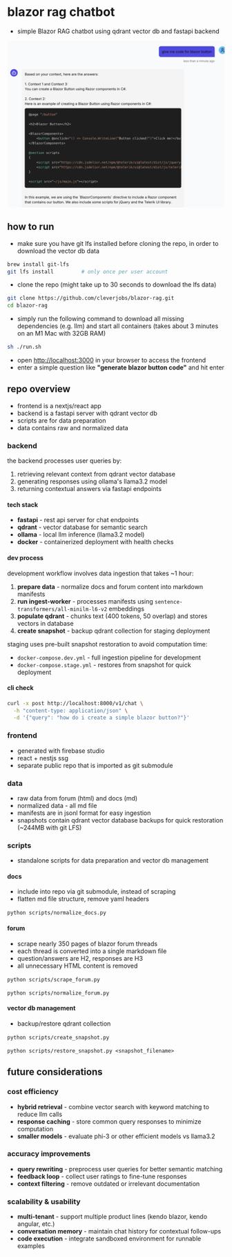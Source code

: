 # blazor rag chatbot

- simple Blazor RAG chatbot using qdrant vector db and fastapi backend

![screenshot](./screenshot.png)

## how to run

- make sure you have git lfs installed before cloning the repo, in order to download the vector db data
```bash
brew install git-lfs
git lfs install         # only once per user account
```

- clone the repo (might take up to 30 seconds to download the lfs data)
```bash
git clone https://github.com/cleverjobs/blazor-rag.git
cd blazor-rag
```

- simply run the following command to download all missing dependencies (e.g. llm) and start all containers (takes about 3 minutes on an M1 Mac with 32GB RAM)
```bash
sh ./run.sh
```

- open [http://localhost:3000](http://localhost:3000) in your browser to access the frontend
- enter a simple question like **"generate blazor button code"** and hit enter

## repo overview

- frontend is a nextjs/react app
- backend is a fastapi server with qdrant vector db
- scripts are for data preparation
- data contains raw and normalized data

### backend

the backend processes user queries by:
1. retrieving relevant context from qdrant vector database
2. generating responses using ollama's llama3.2 model
3. returning contextual answers via fastapi endpoints

#### tech stack

- **fastapi** - rest api server for chat endpoints
- **qdrant** - vector database for semantic search
- **ollama** - local llm inference (llama3.2 model)
- **docker** - containerized deployment with health checks

#### dev process

development workflow involves data ingestion that takes ~1 hour:

1. **prepare data** - normalize docs and forum content into markdown manifests
2. **run ingest-worker** - processes manifests using `sentence-transformers/all-minilm-l6-v2` embeddings
3. **populate qdrant** - chunks text (400 tokens, 50 overlap) and stores vectors in database
4. **create snapshot** - backup qdrant collection for staging deployment

staging uses pre-built snapshot restoration to avoid computation time:
- `docker-compose.dev.yml` - full ingestion pipeline for development
- `docker-compose.stage.yml` - restores from snapshot for quick deployment

#### cli check

```bash
curl -x post http://localhost:8000/v1/chat \
  -h "content-type: application/json" \
  -d '{"query": "how do i create a simple blazor button?"}'
```

### frontend

- generated with firebase studio
- react + nestjs ssg
- separate public repo that is imported as git submodule

### data

- raw data from forum (html) and docs (md)
- normalized data - all md file
- manifests are in jsonl format for easy ingestion
- snapshots contain qdrant vector database backups for quick restoration (~244MB with git LFS)

### scripts

- standalone scripts for data preparation and vector db management

#### docs

- include into repo via git submodule, instead of scraping
- flatten md file structure, remove yaml headers

```python scripts/normalize_docs.py```

#### forum

- scrape nearly 350 pages of blazor forum threads
- each thread is converted into a single markdown file
- question/answers are H2, responses are H3
- all unnecessary HTML content is removed

```python scripts/scrape_forum.py```

```python scripts/normalize_forum.py```

#### vector db management

 - backup/restore qdrant collection

```python scripts/create_snapshot.py```

```python scripts/restore_snapshot.py <snapshot_filename>```

## future considerations

### cost efficiency
- **hybrid retrieval** - combine vector search with keyword matching to reduce llm calls
- **response caching** - store common query responses to minimize computation
- **smaller models** - evaluate phi-3 or other efficient models vs llama3.2

### accuracy improvements
- **query rewriting** - preprocess user queries for better semantic matching
- **feedback loop** - collect user ratings to fine-tune responses
- **context filtering** - remove outdated or irrelevant documentation

### scalability & usability
- **multi-tenant** - support multiple product lines (kendo blazor, kendo angular, etc.)
- **conversation memory** - maintain chat history for contextual follow-ups
- **code execution** - integrate sandboxed environment for runnable examples


